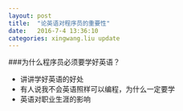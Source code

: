 ```yaml
---
layout: post
title:  "论英语对程序员的重要性"
date:   2016-7-4 13:36:10
categories: xingwang.liu update
---
```

###为什么程序员必须要学好英语？
- 讲讲学好英语的好处  
- 有人说我不会英语照样可以编程，为什么一定要学  
- 英语对职业生涯的影响
